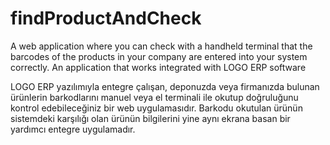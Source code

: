 # findProductAndCheck
 A web application where you can check with a handheld terminal that the barcodes of the products in your company are entered into your system correctly.
 An application that works integrated with LOGO ERP software
 
 
 LOGO ERP yazılımıyla entegre çalışan, deponuzda veya firmanızda bulunan ürünlerin barkodlarını manuel veya el terminali ile okutup doğruluğunu kontrol edebileceğiniz bir web uygulamasıdır. Barkodu okutulan ürünün sistemdeki karşılığı olan ürünün bilgilerini yine aynı ekrana basan bir yardımcı entegre uygulamadır.
